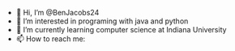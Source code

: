 - 👋 Hi, I’m @BenJacobs24
- 👀 I’m interested in programing with java and python
- 🌱 I’m currently learning computer science at Indiana University
- 📫 How to reach me: 

<!---
BenJacobs24/BenJacobs24 is a ✨ special ✨ repository because its `README.md` (this file) appears on your GitHub profile.
You can click the Preview link to take a look at your changes.
--->
